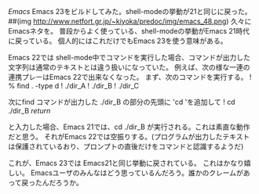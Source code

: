 *Emacs* Emacs 23をビルドしてみた。shell-modeの挙動が21と同じに戻った。
 ##(img http://www.netfort.gr.jp/~kiyoka/predoc/img/emacs_48.png)
久々にEmacsネタを。
普段からよく使っている、shell-modeの挙動がEmacs 21時代に戻っている。
個人的にはこれだけでもEmacs 23を使う意味がある。

Emacs 22では shell-mode中でコマンドを実行した場合、コマンドが出力した文字列は通常のテキストとは違う扱いになっていた。
例えば、次の様な一連の連携プレーはEmacs 22で出来なくなった。
まず、次のコマンドを実行する。
! % find . -type d
! ./dir_A
! ./dir_B
! ./dir_C

次にfind コマンドが出力した ./dir_B の部分の先頭に 'cd 'を追加して
! cd ./dir_B *return*

と入力した場合、Emacs 21では、cd ./dir_B が実行される。これは素直な動作だと思う。
それがEmacs 22では空振りする。(プログラムが出力したテキストは保護されているおり、プロンプトの直後だけをコマンドと認識するようだ)

これが、Emacs 23では Emacs21と同じ挙動に戻されている。
これはかなり嬉しい。
Emacsユーザのみんなはどう思っているんだろう。誰かのクレームがあって戻ったんだろうか。

